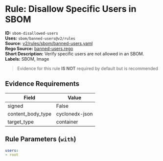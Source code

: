 # Rule: Disallow Specific Users in SBOM  
**ID:** `sbom-disallowed-users`  
**Uses:** `sbom/banned-users@v2/rules`  
**Source:** [v2/rules/sbom/banned-users.yaml](https://github.com/scribe-public/sample-policies/v2/rules/sbom/banned-users.yaml)  
**Rego Source:** [banned-users.rego](https://github.com/scribe-public/sample-policies/v2/rules/sbom/banned-users.rego)  
**Short Description:** Verify specific users are not allowed in an SBOM.  
**Labels:** SBOM, Image  
> Evidence for this rule **IS NOT** required by default but is recommended


## Evidence Requirements  
| Field | Value |
|-------|-------|
| signed | False |
| content_body_type | cyclonedx-json |
| target_type | container |

## Rule Parameters (`with`)  
```yaml
users:
- root
```

